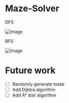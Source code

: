 # Maze-Solver
DFS

![image](https://user-images.githubusercontent.com/65414576/157853532-8f939886-ca46-48db-aabf-3777a01f4a18.png)

BFS

![image](https://user-images.githubusercontent.com/65414576/157854062-004de699-0fa5-4252-a090-1a3e415836c1.png)

# Future work # 
- [ ] Randomly generate maze
- [ ] Add Dijktra algorithm
- [ ] Add A* star algorithm
